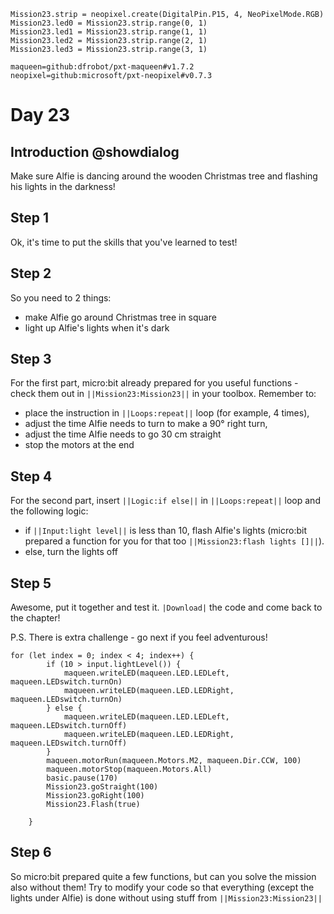```customts
Mission23.strip = neopixel.create(DigitalPin.P15, 4, NeoPixelMode.RGB)
Mission23.led0 = Mission23.strip.range(0, 1)
Mission23.led1 = Mission23.strip.range(1, 1)
Mission23.led2 = Mission23.strip.range(2, 1)
Mission23.led3 = Mission23.strip.range(3, 1)
```

```package
maqueen=github:dfrobot/pxt-maqueen#v1.7.2
neopixel=github:microsoft/pxt-neopixel#v0.7.3
```

    

# Day 23

## Introduction @showdialog

Make sure Alfie is dancing around the wooden Christmas tree and flashing his lights in the darkness!

## Step 1

Ok, it's time to put the skills that you've learned to test!

## Step 2

So you need to 2 things:
- make Alfie go around Christmas tree in square
- light up Alfie's lights when it's dark

## Step 3

For the first part, micro:bit already prepared for you useful functions - check them out in ``||Mission23:Mission23||`` in your toolbox.
Remember to:
- place the instruction in ``||Loops:repeat||`` loop (for example, 4 times),
- adjust the time Alfie needs to turn to make a 90° right turn,
- adjust the time Alfie needs to go 30 cm straight
- stop the motors at the end

## Step 4

For the second part, insert ``||Logic:if else||`` in ``||Loops:repeat||`` loop and the following logic:
- if ``||Input:light level||`` is less than 10, flash Alfie's lights (micro:bit prepared a function for you for that too ``||Mission23:flash lights []||``).
- else, turn the lights off

## Step 5

Awesome, put it together and test it. ``|Download|`` the code and come back to the chapter!

P.S. There is extra challenge - go next if you feel adventurous!

```ghost
for (let index = 0; index < 4; index++) {
        if (10 > input.lightLevel()) {
            maqueen.writeLED(maqueen.LED.LEDLeft, maqueen.LEDswitch.turnOn)
            maqueen.writeLED(maqueen.LED.LEDRight, maqueen.LEDswitch.turnOn)
        } else {
            maqueen.writeLED(maqueen.LED.LEDLeft, maqueen.LEDswitch.turnOff)
            maqueen.writeLED(maqueen.LED.LEDRight, maqueen.LEDswitch.turnOff)
        }
        maqueen.motorRun(maqueen.Motors.M2, maqueen.Dir.CCW, 100)
        maqueen.motorStop(maqueen.Motors.All)
        basic.pause(170)
        Mission23.goStraight(100)
        Mission23.goRight(100)
        Mission23.Flash(true)
        
    }
```

## Step 6

So micro:bit prepared quite a few functions, but can you solve the mission also without them! Try to modify your code so that everything (except the lights under Alfie) is done without using stuff from ``||Mission23:Mission23||``